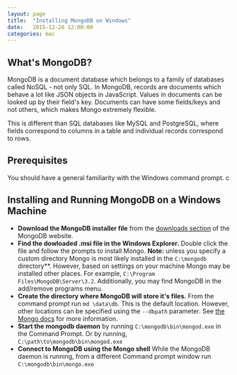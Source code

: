 ```yaml
---
layout: page
title:  "Installing MongoDB on Windows"
date:   2015-12-28 12:00:00
categories: mac
---
```

## What's MongoDB?
MongoDB is a document database which belongs to a family of databases called NoSQL - not only SQL.  In MongoDB, records are documents which behave a lot like JSON objects in JavaScript.  Values in documents can be looked up by their field's key.  Documents can have some fields/keys and not others, which makes Mongo extremely flexible.  

This is different than SQL databases like MySQL and PostgreSQL, where fields correspond to columns in a table and individual records correspond to rows.

## Prerequisites
You should have a general familiarity with the Windows command prompt.
c
## Installing and Running MongoDB on a Windows Machine
* **Download the MongoDB installer file** from the [downloads section](https://www.mongodb.org/downloads#production) of the MongoDB website.
* **Find the dowloaded .msi file in the Windows Explorer.**  Double click the file and follow the prompts to install Mongo.  **Note:** unless you specify a custom directory Mongo is most likely installed in the `C:\mongodb` directory**.  However, based on settings on your machine Mongo may be installed other places.  For example, `C:\Program Files\MongoDB\Server\3.2`.  Additionally, you may find MongoDB in the add/remove programs menu.
* **Create the directory where MongoDB will store it's files.**  From the command prompt run `md \data\db`.  This is the default location.  However, other locations can be specified using the `--dbpath` parameter.  See [the Mongo docs](https://docs.mongodb.org/v3.0/tutorial/install-mongodb-on-windows/#set-up-the-mongodb-environment) for more information.
* **Start the mongodb daemon** by running `C:\mongodb\bin\mongod.exe` in the Command Prompt.  Or by running, `C:\path\to\mongodb\bin\mongod.exe`
* **Connect to MongoDB using the Mongo shell** While the MongoDB daemon is running, from a different Command prompt window run `C:\mongodb\bin\mongo.exe`
